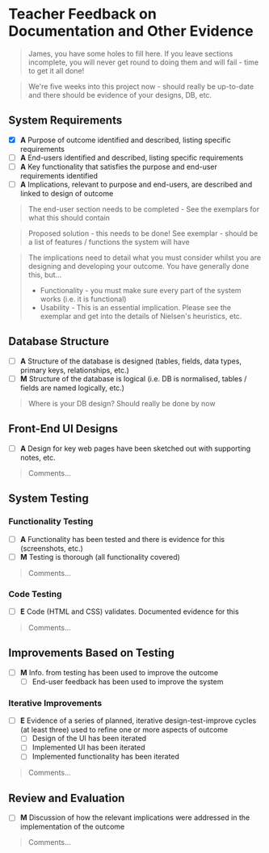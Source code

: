 # Teacher Feedback on Documentation and Other Evidence

> James, you have some holes to fill here. If you leave sections incomplete, you will never get round to doing them and will fail - time to get it all done!

> We're five weeks into this project now - should really be up-to-date and there should be evidence of your designs, DB, etc.


## System Requirements	

- [x] **A** Purpose of outcome identified and described, listing specific requirements
- [ ] **A** End-users identified and described, listing specific requirements
- [ ] **A** Key functionality that satisfies the purpose and end-user requirements identified
- [ ] **A** Implications, relevant to purpose and end-users, are described and linked to design of outcome

> The end-user section needs to be completed - See the exemplars for what this should contain

> Proposed solution - this needs to be done! See exemplar - should be a list of features / functions the system will have

> The implications need to detail what you must consider whilst you are designing and developing your outcome. You have generally done this, but... 
> - Functionality - you must make sure every part of the system works (i.e. it is functional)
> - Usability - This is an essential implication. Please see the exemplar and get into the details of Nielsen's heuristics, etc.


## Database Structure	

- [ ] **A** Structure of the database is designed (tables, fields, data types, primary keys, relationships, etc.)
- [ ] **M** Structure of the database is logical (i.e. DB is normalised, tables / fields are named logically, etc.)

> Where is your DB design? Should really be done by now


## Front-End UI Designs

- [ ] **A** Design for key web pages have been sketched out with supporting notes, etc.

> Comments...


## System Testing

### Functionality Testing

- [ ] **A** Functionality has been tested and there is evidence for this (screenshots, etc.)
- [ ] **M** Testing is thorough (all functionality covered)

> Comments...  

### Code Testing

- [ ] **E** Code (HTML and CSS) validates. Documented evidence for this

> Comments...  


## Improvements Based on Testing

- [ ] **M** Info. from testing has been used to improve the outcome
    - [ ] End-user feedback has been used to improve the system

### Iterative Improvements

- [ ] **E** Evidence of a series of planned, iterative design-test-improve cycles (at least three) used to refine one or more aspects of outcome
    - [ ] Design of the UI has been iterated
    - [ ] Implemented UI has been iterated
    - [ ] Implemented functionality has been iterated

> Comments...  


## Review and Evaluation

- [ ] **M** Discussion of how the relevant implications were addressed in the implementation of the outcome

> Comments...


